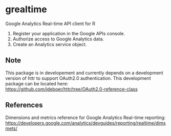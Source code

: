 grealtime
=========

Google Analytics Real-time API client for R

1. Register your application in the Google APIs console.
2. Authorize access to Google Analytics data.
3. Create an Analytics service object.

Note
----
This package is in developement and currently depends on a development version of httr to support OAuth2.0 authentication. This development package can be located here: https://github.com/jdeboer/httr/tree/OAuth2.0-reference-class

References
----------
Dimensions and metrics reference for Google Analytics Real-time reporting:
https://developers.google.com/analytics/devguides/reporting/realtime/dimsmets/

